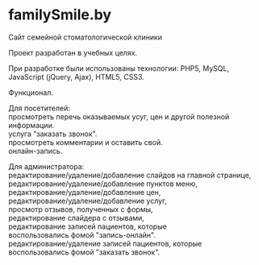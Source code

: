 # familySmile.by
Сайт семейной стоматологической клиники

Проект разработан в учебных целях.

При разработке были использованы технологии: PHP5, MySQL, JavaScript (jQuery, Ajax), HTML5, CSS3.

Функционал.

Для посетителей:
</br>просмотреть перечь оказываемых усуг, цен и другой полезной информации.
</br>услуга "заказать звонок".
</br>просмотреть комментарии и оставить свой.
</br>онлайн-запись.

Для администратора:
</br>редактирование/удаление/добавление слайдов на главной странице,
</br>редактирование/удаление/добавление пунктов меню,
</br>редактирование/удаление/добавление цен,
</br>редактирование/удаление/добавление услуг,
</br>просмотр отзывов, полученных с формы,
</br>редактирование слайдера с отзывами,
</br>редактирование записей пациентов, которые
</br>воспользовались фомой "запись-онлайн".
</br>редактирование/удаление записей пациентов, которые
</br>воспользовались фомой "заказать звонок".



